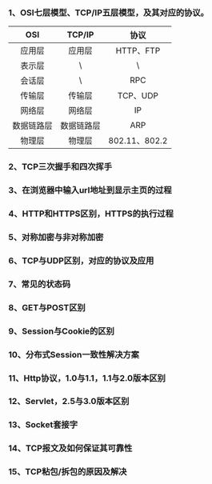 ### 1、OSI七层模型、TCP/IP五层模型，及其对应的协议。

| OSI | TCP/IP | 协议 |
| :---: | :---: | :---: |
| 应用层 | 应用层 | HTTP、FTP |
| 表示层 | \ | \ |
| 会话层 | \ | RPC |
| 传输层 | 传输层 | TCP、UDP |
| 网络层 | 网络层 | IP |
| 数据链路层 | 数据链路层 | ARP |
| 物理层 | 物理层 | 802.11、802.2 |

### 2、TCP三次握手和四次挥手



### 3、在浏览器中输入url地址到显示主页的过程

### 4、HTTP和HTTPS区别，HTTPS的执行过程

### 5、对称加密与非对称加密

### 6、TCP与UDP区别，对应的协议及应用

### 7、常见的状态码

### 8、GET与POST区别

### 9、Session与Cookie的区别

### 10、分布式Session一致性解决方案

### 11、Http协议，1.0与1.1，1.1与2.0版本区别

### 12、Servlet，2.5与3.0版本区别

### 13、Socket套接字

### 14、TCP报文及如何保证其可靠性

### 15、TCP粘包/拆包的原因及解决



